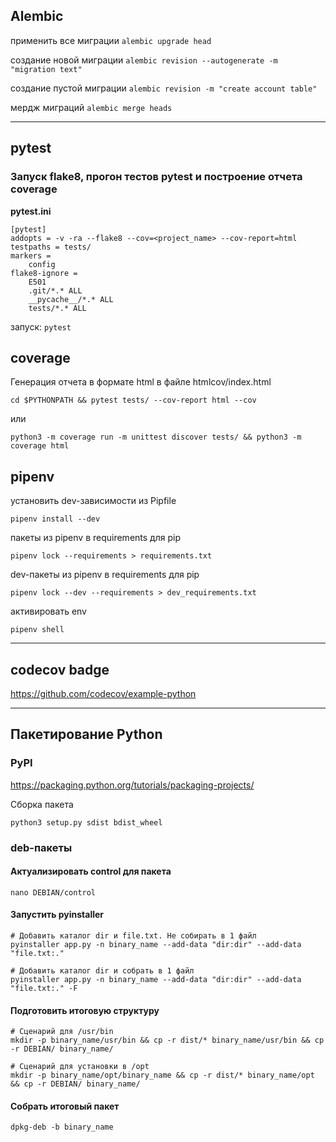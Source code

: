 ## Alembic
применить все миграции ```alembic upgrade head```

создание новой миграции ```alembic revision --autogenerate -m "migration text"```

создание пустой миграции ```alembic revision -m "create account table"```

мердж миграций ```alembic merge heads```

***

## pytest

### Запуск flake8, прогон тестов pytest и построение отчета coverage

**pytest.ini**
```
[pytest]
addopts = -v -ra --flake8 --cov=<project_name> --cov-report=html
testpaths = tests/
markers =
    config
flake8-ignore =
    E501
    .git/*.* ALL
    __pycache__/*.* ALL
    tests/*.* ALL
```
запуск: `pytest`

## coverage

Генерация отчета в формате html в файле htmlcov/index.html

```
cd $PYTHONPATH && pytest tests/ --cov-report html --cov 
```

или 
```
python3 -m coverage run -m unittest discover tests/ && python3 -m coverage html
```

## pipenv

установить dev-зависимости из Pipfile
```
pipenv install --dev
```

пакеты из pipenv в requirements для pip
```
pipenv lock --requirements > requirements.txt
```

dev-пакеты из pipenv в requirements для pip
```
pipenv lock --dev --requirements > dev_requirements.txt
```

активировать env 
```
pipenv shell
```

***

## codecov badge
https://github.com/codecov/example-python

***

## Пакетирование Python

### PyPI
https://packaging.python.org/tutorials/packaging-projects/

Сборка пакета
```
python3 setup.py sdist bdist_wheel
```

### deb-пакеты

#### Актуализировать control для пакета
`nano DEBIAN/control`

#### Запустить pyinstaller
```
# Добавить каталог dir и file.txt. Не собирать в 1 файл
pyinstaller app.py -n binary_name --add-data "dir:dir" --add-data "file.txt:."

# Добавить каталог dir и собрать в 1 файл
pyinstaller app.py -n binary_name --add-data "dir:dir" --add-data "file.txt:." -F
```

#### Подготовить итоговую структуру
```
# Сценарий для /usr/bin
mkdir -p binary_name/usr/bin && cp -r dist/* binary_name/usr/bin && cp -r DEBIAN/ binary_name/

# Сценарий для установки в /opt
mkdir -p binary_name/opt/binary_name && cp -r dist/* binary_name/opt && cp -r DEBIAN/ binary_name/
```

#### Собрать итоговый пакет
`dpkg-deb -b binary_name`
